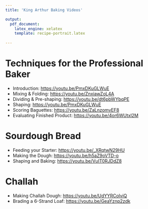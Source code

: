 ```yaml
---
title: 'King Arthur Baking Videos'

output: 
  pdf_document:
    latex_engine: xelatex
    template: recipe-portrait.latex
    
---
```


# Techniques for the Professional Baker 

- Introduction: https://youtu.be/PmxDKuGLWuE
- Mixing & Folding: https://youtu.be/ZnxiawZoL4A
- Dividing & Pre-shaping: https://youtu.be/dt6pbWYbqPE
- Shaping: https://youtu.be/PmxDKuGLWuE
- Scoring Baguettes: https://youtu.be/ZaLnzomvEF8
- Evaluating Finished Product: https://youtu.be/4or6WUtxl2M
 

# Sourdough Bread 

- Feeding your Starter: https://youtu.be/_XRqtwN29HU
- Making the Dough: https://youtu.be/h5aZ9oVTD-o
- Shaping and Baking: https://youtu.be/VuIT0RJDdZ8

# Challah 

- Making Challah Dough: https://youtu.be/UdYYRColviQ
- Brading a 6-Strand Loaf: https://youtu.be/GeaYznp2zdk